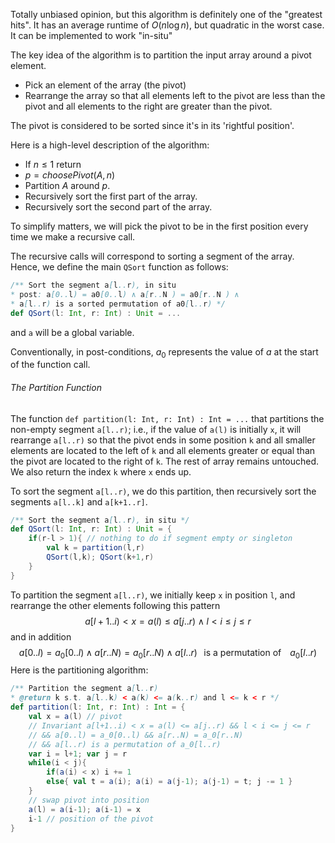 
Totally unbiased opinion, but this algorithm is definitely one of the "greatest hits". It has an average runtime of $O(n\log n)$, but quadratic in the worst case. It can be implemented to work "in-situ"

The key idea of the algorithm is to partition the input array around a pivot element. 
- Pick an element of the array (the pivot)
- Rearrange the array so that all elements left to the pivot are less than the pivot and all elements to the right are greater than the pivot.

The pivot is considered to be sorted since it's in its 'rightful position'.

Here is a high-level description of the algorithm:
- If $n \leq 1$ return
- $p = choosePivot(A,n)$ 
- Partition $A$ around $p$.
- Recursively sort the first part of the array.
- Recursively sort the second part of the array.

To simplify matters, we will pick the pivot to be in the first position every time we make a recursive call.

The recursive calls will correspond to sorting a segment of the array. Hence, we define the main `QSort` function as follows:

```scala
/** Sort the segment a[l..r), in situ
* post: a[0..l) = a0[0..l) ∧ a[r..N ) = a0[r..N ) ∧
* a[l..r) is a sorted permutation of a0[l..r) */
def QSort(l: Int, r: Int) : Unit = ...
```

and `a` will be a global variable.

Conventionally, in post-conditions, $a_0$ represents the value of $a$ at the start of the function call.


###### The Partition Function

The function `def partition(l: Int, r: Int) : Int = ...` that partitions the non-empty segment `a[l..r)`; i.e., if the value of `a(l)` is initially `x`, it will rearrange `a[l..r)` so that the pivot ends in some position `k` and all smaller elements are located to the left of `k` and all elements greater or equal than the pivot are located to the right of `k`. The rest of array remains untouched. We also return the index `k` where `x` ends up.

To sort the segment `a[l..r)`, we do this partition, then recursively sort the segments `a[l..k]` and `a[k+1..r]`.

```scala
/** Sort the segment a[l..r), in situ */
def QSort(l: Int, r: Int) : Unit = {
	if(r-l > 1){ // nothing to do if segment empty or singleton
		val k = partition(l,r)
		QSort(l,k); QSort(k+1,r)
	}
}
```

To partition the segment `a[l..r)`, we initially keep `x` in position `l`, and rearrange the other elements following this pattern $$a[l + 1..i) < x = a(l) ≤ a[j..r) ∧ l < i ≤ j ≤ r$$and in addition $$a[0..l) = a_0[0..l) ∧ a[r..N) = a_0[r..N) ∧ a[l..r) \;\;\;\text{is a permutation of}\;\;\;\; a_0[l..r)$$
Here is the partitioning algorithm:

```scala
/** Partition the segment a[l..r)
* @return k s.t. a[l..k) < a(k) <= a(k..r) and l <= k < r */
def partition(l: Int, r: Int) : Int = {
	val x = a(l) // pivot
	// Invariant a[l+1..i) < x = a(l) <= a[j..r) && l < i <= j <= r
	// && a[0..l) = a_0[0..l) && a[r..N) = a_0[r..N)
	// && a[l..r) is a permutation of a_0[l..r)
	var i = l+1; var j = r
	while(i < j){
		if(a(i) < x) i += 1
		else{ val t = a(i); a(i) = a(j-1); a(j-1) = t; j -= 1 }
	}
	// swap pivot into position
	a(l) = a(i-1); a(i-1) = x
	i-1 // position of the pivot
}
```
